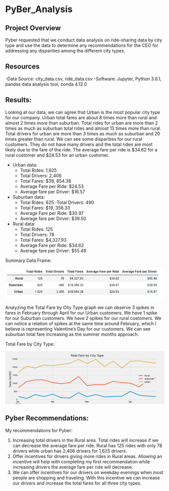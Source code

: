 # PyBer_Analysis

## Project Overview
Pyber requested that we conduct data analysis on ride-sharing data by city type and use the data to determine any recommendations for the CEO for addressing any disparities among the different city types. 

## Resources
-Data Source: city_data.csv, ride_data.csv
-Software: Jupyter, Python 3.6.1, pandas data analysis tool, conda 4.12.0
	
## Results:
Looking at our data, we can agree that Urban is the most popular city type for our company. Urban total fares are about 8 times more than rural and almost 2 times more than suburban. Total rides for urban are more than 2 times as much as suburban total rides and almost 13 times more than rural. Total drivers for urban are more than 3  times as much as suburban and 20 times greater than rural. We can see some disparities  for our rural customers. They do not have many drivers and the total rides are most likely due to the fare of the ride. The average fare per ride is $34.62 for a rural customer and $24.53 for an urban customer. 
- Urban data:
	- Total Rides: 1,625
	- Total Drivers: 2,406
	- Total Fares: $39, 854.38
	- Average Fare per Ride: $24.53
	- Average fare per Driver: $16.57
- Suburban data:
	- Total Rides: 625
	 -Total Drivers: 490
	- Total Fares: $19, 356.33
	- Average Fare per Ride: $30.97
	- Average fare per Driver: $39.50
- Rural data:
	- Total Rides: 125
	- Total Drivers: 78
	- Total Fares: $4,327.93
	- Average Fare per Ride: $34.62
	- Average fare per Driver: $55.49




Summary Data Frame:

![Summary]( https://github.com/NickFoley47/PyBer_Analysis/blob/main/analysis/Summary.PNG)

Analyzing the Total Fare by City Type graph we can observe 3 spikes in fares in February through April for our Urban customers. We have 1 spike for our Suburban customers. We have 2 spikes for our rural customers. We can notice a relation of spikes at the same time around February, which I believe is representing Valentine’s Day for our customers. We can see suburban total fare increasing as the summer months approach. 

Total Fare by City Type:

![PyBer_fare_summary](https://github.com/NickFoley47/PyBer_Analysis/blob/main/analysis/PyBer_fare_summary.png)



## Pyber Recommendations:
My recommendations for Pyber:
1.	Increasing total drivers in the Rural area. Total rides will increase if we can decrease the average fare per ride. Rural has 125 rides with only 78 drivers while urban has 2,406 drivers for 1,625 drivers. 
2.	Offer incentives for drivers giving more rides in Rural areas. Allowing an incentive will help with completing my first recommendation while increasing drivers the average fare per ride will decrease. 
3.	We can offer incentives for our drivers on weekday evenings when most people are shopping and traveling. With this incentive we can increase our drivers and increase the total fares for all three city types. 

